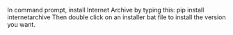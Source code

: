 In command prompt, install Internet Archive by typing this:
pip install internetarchive
Then double click on an installer bat file to install the version you want.
